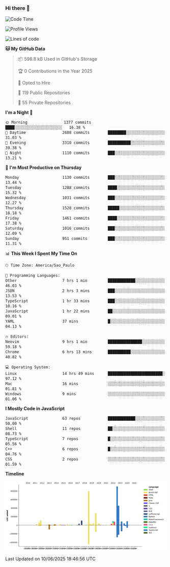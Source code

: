 ### Hi there 👋

<!--START_SECTION:waka-->
![Code Time](http://img.shields.io/badge/Code%20Time-7%2C215%20hrs%2039%20mins-blue)

![Profile Views](http://img.shields.io/badge/Profile%20Views-0-blue)

![Lines of code](https://img.shields.io/badge/From%20Hello%20World%20I%27ve%20Written-3.5%20million%20lines%20of%20code-blue)

**🐱 My GitHub Data** 

> 📦 598.8 kB Used in GitHub's Storage 
 > 
> 🏆 0 Contributions in the Year 2025
 > 
> 💼 Opted to Hire
 > 
> 📜 119 Public Repositories 
 > 
> 🔑 55 Private Repositories 
 > 
**I'm a Night 🦉** 

```text
🌞 Morning                1377 commits        ████░░░░░░░░░░░░░░░░░░░░░   16.38 % 
🌆 Daytime                2608 commits        ████████░░░░░░░░░░░░░░░░░   31.03 % 
🌃 Evening                3310 commits        ██████████░░░░░░░░░░░░░░░   39.38 % 
🌙 Night                  1110 commits        ███░░░░░░░░░░░░░░░░░░░░░░   13.21 % 
```
📅 **I'm Most Productive on Thursday** 

```text
Monday                   1130 commits        ███░░░░░░░░░░░░░░░░░░░░░░   13.44 % 
Tuesday                  1288 commits        ████░░░░░░░░░░░░░░░░░░░░░   15.32 % 
Wednesday                1031 commits        ███░░░░░░░░░░░░░░░░░░░░░░   12.27 % 
Thursday                 1528 commits        █████░░░░░░░░░░░░░░░░░░░░   18.18 % 
Friday                   1461 commits        ████░░░░░░░░░░░░░░░░░░░░░   17.38 % 
Saturday                 1016 commits        ███░░░░░░░░░░░░░░░░░░░░░░   12.09 % 
Sunday                   951 commits         ███░░░░░░░░░░░░░░░░░░░░░░   11.31 % 
```


📊 **This Week I Spent My Time On** 

```text
🕑︎ Time Zone: America/Sao_Paulo

💬 Programming Languages: 
Other                    7 hrs 1 min         ████████████░░░░░░░░░░░░░   46.03 % 
JSON                     2 hrs 3 mins        ███░░░░░░░░░░░░░░░░░░░░░░   13.53 % 
TypeScript               1 hr 33 mins        ███░░░░░░░░░░░░░░░░░░░░░░   10.16 % 
JavaScript               1 hr 22 mins        ██░░░░░░░░░░░░░░░░░░░░░░░   09.01 % 
YAML                     37 mins             █░░░░░░░░░░░░░░░░░░░░░░░░   04.13 % 

🔥 Editors: 
Neovim                   9 hrs 1 min         ███████████████░░░░░░░░░░   59.18 % 
Chrome                   6 hrs 13 mins       ██████████░░░░░░░░░░░░░░░   40.82 % 

💻 Operating System: 
Linux                    14 hrs 49 mins      ████████████████████████░   97.12 % 
Mac                      16 mins             ░░░░░░░░░░░░░░░░░░░░░░░░░   01.81 % 
Windows                  9 mins              ░░░░░░░░░░░░░░░░░░░░░░░░░   01.06 % 
```

**I Mostly Code in JavaScript** 

```text
JavaScript               63 repos            ████████████░░░░░░░░░░░░░   50.00 % 
Shell                    11 repos            ██░░░░░░░░░░░░░░░░░░░░░░░   08.73 % 
TypeScript               7 repos             █░░░░░░░░░░░░░░░░░░░░░░░░   05.56 % 
C++                      6 repos             █░░░░░░░░░░░░░░░░░░░░░░░░   04.76 % 
CSS                      2 repos             ░░░░░░░░░░░░░░░░░░░░░░░░░   01.59 % 
```



**Timeline**

![Lines of Code chart](https://raw.githubusercontent.com/jampow/jampow/master/assets/bar_graph.png)


 Last Updated on 10/06/2025 18:46:56 UTC
<!--END_SECTION:waka-->
